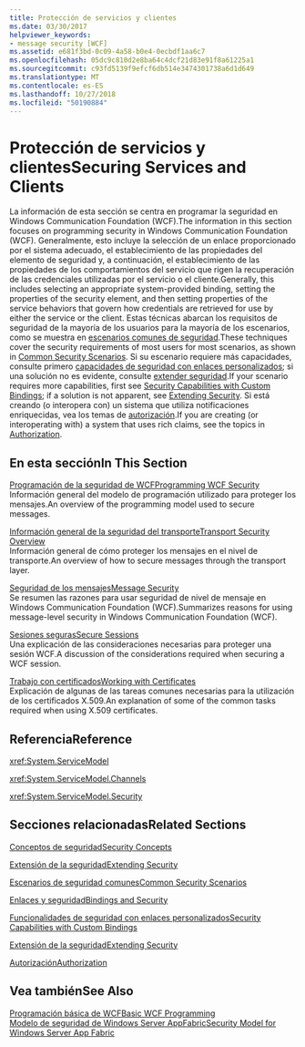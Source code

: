```yaml
---
title: Protección de servicios y clientes
ms.date: 03/30/2017
helpviewer_keywords:
- message security [WCF]
ms.assetid: e681f3bd-0c09-4a58-b0e4-0ecbdf1aa6c7
ms.openlocfilehash: 05dc9c810d2e8ba64c4dcf21d83e91f8a61225a1
ms.sourcegitcommit: c93fd5139f9efcf6db514e3474301738a6d1d649
ms.translationtype: MT
ms.contentlocale: es-ES
ms.lasthandoff: 10/27/2018
ms.locfileid: "50190884"
---
```

# <a name="securing-services-and-clients"></a><span data-ttu-id="17b21-102">Protección de servicios y clientes</span><span class="sxs-lookup"><span data-stu-id="17b21-102">Securing Services and Clients</span></span>
<span data-ttu-id="17b21-103">La información de esta sección se centra en programar la seguridad en Windows Communication Foundation (WCF).</span><span class="sxs-lookup"><span data-stu-id="17b21-103">The information in this section focuses on programming security in Windows Communication Foundation (WCF).</span></span> <span data-ttu-id="17b21-104">Generalmente, esto incluye la selección de un enlace proporcionado por el sistema adecuado, el establecimiento de las propiedades del elemento de seguridad y, a continuación, el establecimiento de las propiedades de los comportamientos del servicio que rigen la recuperación de las credenciales utilizadas por el servicio o el cliente.</span><span class="sxs-lookup"><span data-stu-id="17b21-104">Generally, this includes selecting an appropriate system-provided binding, setting the properties of the security element, and then setting properties of the service behaviors that govern how credentials are retrieved for use by either the service or the client.</span></span> <span data-ttu-id="17b21-105">Estas técnicas abarcan los requisitos de seguridad de la mayoría de los usuarios para la mayoría de los escenarios, como se muestra en [escenarios comunes de seguridad](../../../../docs/framework/wcf/feature-details/common-security-scenarios.md).</span><span class="sxs-lookup"><span data-stu-id="17b21-105">These techniques cover the security requirements of most users for most scenarios, as shown in [Common Security Scenarios](../../../../docs/framework/wcf/feature-details/common-security-scenarios.md).</span></span> <span data-ttu-id="17b21-106">Si su escenario requiere más capacidades, consulte primero [capacidades de seguridad con enlaces personalizados](../../../../docs/framework/wcf/feature-details/security-capabilities-with-custom-bindings.md); si una solución no es evidente, consulte [extender seguridad](../../../../docs/framework/wcf/extending/extending-security.md).</span><span class="sxs-lookup"><span data-stu-id="17b21-106">If your scenario requires more capabilities, first see [Security Capabilities with Custom Bindings](../../../../docs/framework/wcf/feature-details/security-capabilities-with-custom-bindings.md); if a solution is not apparent, see [Extending Security](../../../../docs/framework/wcf/extending/extending-security.md).</span></span> <span data-ttu-id="17b21-107">Si está creando (o interopera con) un sistema que utiliza notificaciones enriquecidas, vea los temas de [autorización](../../../../docs/framework/wcf/feature-details/authorization-in-wcf.md).</span><span class="sxs-lookup"><span data-stu-id="17b21-107">If you are creating (or interoperating with) a system that uses rich claims, see the topics in [Authorization](../../../../docs/framework/wcf/feature-details/authorization-in-wcf.md).</span></span>  
  
## <a name="in-this-section"></a><span data-ttu-id="17b21-108">En esta sección</span><span class="sxs-lookup"><span data-stu-id="17b21-108">In This Section</span></span>  
 [<span data-ttu-id="17b21-109">Programación de la seguridad de WCF</span><span class="sxs-lookup"><span data-stu-id="17b21-109">Programming WCF Security</span></span>](../../../../docs/framework/wcf/feature-details/programming-wcf-security.md)  
 <span data-ttu-id="17b21-110">Información general del modelo de programación utilizado para proteger los mensajes.</span><span class="sxs-lookup"><span data-stu-id="17b21-110">An overview of the programming model used to secure messages.</span></span>  
  
 [<span data-ttu-id="17b21-111">Información general de la seguridad del transporte</span><span class="sxs-lookup"><span data-stu-id="17b21-111">Transport Security Overview</span></span>](../../../../docs/framework/wcf/feature-details/transport-security-overview.md)  
 <span data-ttu-id="17b21-112">Información general de cómo proteger los mensajes en el nivel de transporte.</span><span class="sxs-lookup"><span data-stu-id="17b21-112">An overview of how to secure messages through the transport layer.</span></span>  
  
 [<span data-ttu-id="17b21-113">Seguridad de los mensajes</span><span class="sxs-lookup"><span data-stu-id="17b21-113">Message Security</span></span>](../../../../docs/framework/wcf/feature-details/message-security-in-wcf.md)  
 <span data-ttu-id="17b21-114">Se resumen las razones para usar seguridad de nivel de mensaje en Windows Communication Foundation (WCF).</span><span class="sxs-lookup"><span data-stu-id="17b21-114">Summarizes reasons for using message-level security in Windows Communication Foundation (WCF).</span></span>  
  
 [<span data-ttu-id="17b21-115">Sesiones seguras</span><span class="sxs-lookup"><span data-stu-id="17b21-115">Secure Sessions</span></span>](../../../../docs/framework/wcf/feature-details/secure-sessions.md)  
 <span data-ttu-id="17b21-116">Una explicación de las consideraciones necesarias para proteger una sesión WCF.</span><span class="sxs-lookup"><span data-stu-id="17b21-116">A discussion of the considerations required when securing a WCF session.</span></span>  
  
 [<span data-ttu-id="17b21-117">Trabajo con certificados</span><span class="sxs-lookup"><span data-stu-id="17b21-117">Working with Certificates</span></span>](../../../../docs/framework/wcf/feature-details/working-with-certificates.md)  
 <span data-ttu-id="17b21-118">Explicación de algunas de las tareas comunes necesarias para la utilización de los certificados X.509.</span><span class="sxs-lookup"><span data-stu-id="17b21-118">An explanation of some of the common tasks required when using X.509 certificates.</span></span>  
  
## <a name="reference"></a><span data-ttu-id="17b21-119">Referencia</span><span class="sxs-lookup"><span data-stu-id="17b21-119">Reference</span></span>  
 <xref:System.ServiceModel>  
  
 <xref:System.ServiceModel.Channels>  
  
 <xref:System.ServiceModel.Security>  
  
## <a name="related-sections"></a><span data-ttu-id="17b21-120">Secciones relacionadas</span><span class="sxs-lookup"><span data-stu-id="17b21-120">Related Sections</span></span>  
 [<span data-ttu-id="17b21-121">Conceptos de seguridad</span><span class="sxs-lookup"><span data-stu-id="17b21-121">Security Concepts</span></span>](../../../../docs/framework/wcf/feature-details/security-concepts.md)  
  
 [<span data-ttu-id="17b21-122">Extensión de la seguridad</span><span class="sxs-lookup"><span data-stu-id="17b21-122">Extending Security</span></span>](../../../../docs/framework/wcf/extending/extending-security.md)  
  
 [<span data-ttu-id="17b21-123">Escenarios de seguridad comunes</span><span class="sxs-lookup"><span data-stu-id="17b21-123">Common Security Scenarios</span></span>](../../../../docs/framework/wcf/feature-details/common-security-scenarios.md)  
  
 [<span data-ttu-id="17b21-124">Enlaces y seguridad</span><span class="sxs-lookup"><span data-stu-id="17b21-124">Bindings and Security</span></span>](../../../../docs/framework/wcf/feature-details/bindings-and-security.md)  
  
 [<span data-ttu-id="17b21-125">Funcionalidades de seguridad con enlaces personalizados</span><span class="sxs-lookup"><span data-stu-id="17b21-125">Security Capabilities with Custom Bindings</span></span>](../../../../docs/framework/wcf/feature-details/security-capabilities-with-custom-bindings.md)  
  
 [<span data-ttu-id="17b21-126">Extensión de la seguridad</span><span class="sxs-lookup"><span data-stu-id="17b21-126">Extending Security</span></span>](../../../../docs/framework/wcf/extending/extending-security.md)  
  
 [<span data-ttu-id="17b21-127">Autorización</span><span class="sxs-lookup"><span data-stu-id="17b21-127">Authorization</span></span>](../../../../docs/framework/wcf/feature-details/authorization-in-wcf.md)  
  
## <a name="see-also"></a><span data-ttu-id="17b21-128">Vea también</span><span class="sxs-lookup"><span data-stu-id="17b21-128">See Also</span></span>  
 [<span data-ttu-id="17b21-129">Programación básica de WCF</span><span class="sxs-lookup"><span data-stu-id="17b21-129">Basic WCF Programming</span></span>](../../../../docs/framework/wcf/basic-wcf-programming.md)  
 [<span data-ttu-id="17b21-130">Modelo de seguridad de Windows Server AppFabric</span><span class="sxs-lookup"><span data-stu-id="17b21-130">Security Model for Windows Server App Fabric</span></span>](https://go.microsoft.com/fwlink/?LinkID=201279&clcid=0x409)
